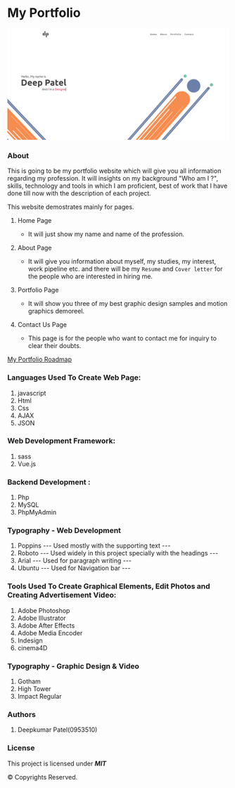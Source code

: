 # My Portfolio
![Team Awesome](/images/readImg.png)

### About

This is going to be my portfolio website which will give you all information regarding my profession. It will insights on my background "Who am I ?", skills, technology and tools in which I am proficient, best of work that I have done till now with the description of each project.

This website demostrates mainly for pages.

1. Home Page
    -   It will just show my name and name of the profession.

2. About Page
    -  It will give you information about myself, my studies, my interest, work pipeline etc. and there will be my    `Resume` and `Cover letter` for the people who are interested in hiring me. 

3. Portfolio Page
    - It will show you three of my best graphic design samples and motion graphics demoreel.

4. Contact Us Page
    - This page is for the people who want to contact me for inquiry to clear their doubts.

[My Portfolio Roadmap](https://docs.google.com/document/d/1RuCADiqIzE_wQyVoPUhx2hrhDjB8u9_h79WyZlQUqVM/edit?usp=sharing)

### Languages Used To Create Web Page:

1. javascript 
2. Html
3. Css
4. AJAX
5. JSON

### Web Development Framework:

1. sass 
2. Vue.js 

### Backend Development :

1. Php
2. MySQL
3. PhpMyAdmin

### Typography - Web Development

1. Poppins
  --- Used mostly with the supporting text ---
2. Roboto
  --- Used widely in this project specially with the headings ---
3. Arial
  --- Used for paragraph writing ---
4. Ubuntu
  --- Used for Navigation bar ---



### Tools Used To Create Graphical Elements, Edit Photos and Creating Advertisement Video:

1. Adobe Photoshop
2. Adobe Illustrator
3. Adobe After Effects
4. Adobe Media Encoder
5. Indesign
6. cinema4D


### Typography - Graphic Design & Video

1. Gotham
2. High Tower
3. Impact Regular


### Authors

1. Deepkumar Patel(0953510)

### License

This project is licensed under ***MIT***

© Copyrights Reserved.
